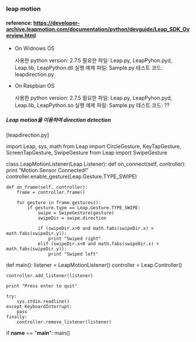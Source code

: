 ### leap motion

#### reference: https://developer-archive.leapmotion.com/documentation/python/devguide/Leap_SDK_Overview.html

- On Widnows OS
  
    사용한 python version: 2.7.5
    필요한 파일: Leap.py, LeapPyhon.pyd, Leap.lib, LeapPython.dll
    실행 예제 파일: Sample.py
    테스트 코드: leapdirection.py
    
- On Raspbian OS

  사용한 python version: 2.7.5
  필요한 파일: Leap.py, LeapPyhon.pyd, Leap.lib, LeapPython.so
  실행 예제 파일: Sample.py
  테스트 코드: ??
  

##### Leap motion을 이용하여 direction detection
[leapdirection.py]

import Leap, sys, math
from Leap import CircleGesture, KeyTapGesture, ScreenTapGesture, SwipeGesture
from Leap import SwipeGesture

class LeapMotionListener(Leap.Listener):
    def on_connect(self, controller):
        print "Motion Sensor Connected!"
        controller.enable_gesture(Leap.Gesture.TYPE_SWIPE)

    def on_frame(self, controller):
        frame = controller.frame()

        for gesture in frame.gestures():
            if gesture.type == Leap.Gesture.TYPE_SWIPE:
                swipe = SwipeGesture(gesture)
                swipeDir = swipe.direction

                if (swipeDir.x>0 and math.fabs(swipeDir.x) > math.fabs(swipeDir.y)):
                    print "Swiped right"
                elif (swipeDir.x<0 and math.fabs(swipeDir.x) > math.fabs(swipeDir.y)):
                    print "Swiped left"

def main():
    listener = LeapMotionListener()
    controller = Leap.Controller()

    controller.add_listener(listener)

    print "Press enter to quit"

    try:
        sys.stdin.readline()
    except KeyboardInterrupt:
        pass
    finally:
        controller.remove_listener(listener)

if __name__ == "__main__":
    main()

